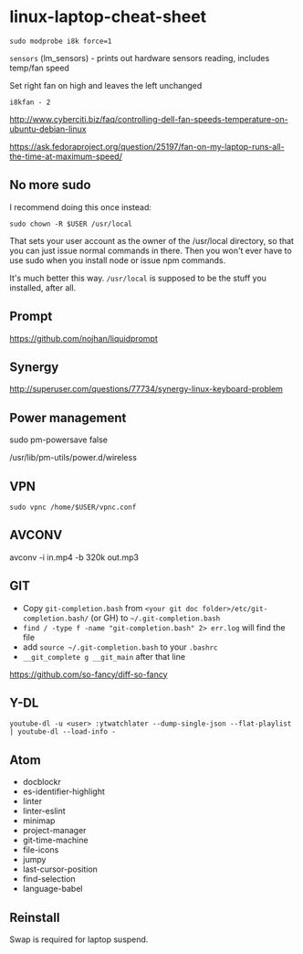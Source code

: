 linux-laptop-cheat-sheet
=================

`sudo modprobe i8k force=1`

`sensors` (lm_sensors) - prints out hardware sensors reading, includes temp/fan speed

Set right fan on high and leaves the left unchanged

`i8kfan - 2`

http://www.cyberciti.biz/faq/controlling-dell-fan-speeds-temperature-on-ubuntu-debian-linux

https://ask.fedoraproject.org/question/25197/fan-on-my-laptop-runs-all-the-time-at-maximum-speed/

No more sudo
------------

I recommend doing this once instead:

`sudo chown -R $USER /usr/local`

That sets your user account as the owner of the /usr/local directory, so that you can just issue normal commands in there. Then you won't ever have to use sudo when you install node or issue npm commands.

It's much better this way. `/usr/local` is supposed to be the stuff you installed, after all.

Prompt
------

https://github.com/nojhan/liquidprompt

Synergy
---------

http://superuser.com/questions/77734/synergy-linux-keyboard-problem

Power management
----------------

sudo pm-powersave false

/usr/lib/pm-utils/power.d/wireless

VPN
---

`sudo vpnc /home/$USER/vpnc.conf`

AVCONV
---

avconv -i in.mp4 -b 320k out.mp3

GIT
---

* Copy `git-completion.bash` from `<your git doc folder>/etc/git-completion.bash/` (or GH) to `~/.git-completion.bash`
* `find / -type f -name "git-completion.bash" 2> err.log` will find the file
* add `source ~/.git-completion.bash` to your `.bashrc`
* `__git_complete g __git_main` after that line

https://github.com/so-fancy/diff-so-fancy

Y-DL
---

`youtube-dl -u <user> :ytwatchlater --dump-single-json --flat-playlist | youtube-dl --load-info -`

Atom
---
* docblockr
* es-identifier-highlight
* linter
* linter-eslint
* minimap
* project-manager
* git-time-machine
* file-icons
* jumpy
* last-cursor-position
* find-selection
* language-babel

Reinstall
--------
Swap is required for laptop suspend.
